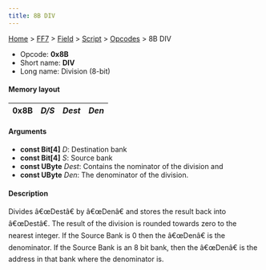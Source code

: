 ```yaml
---
title: 8B DIV
---
```


[Home](Main%20Page.md) > [FF7](FF7.md) > [Field](FF7/Field.md) > [Script](FF7/Field/Script.md) > [Opcodes](FF7/Field/Script/Opcodes.md) > 8B DIV

-   Opcode: **0x8B**
-   Short name: **DIV**
-   Long name: Division (8-bit)

#### Memory layout

| 0x8B | *D/S* | *Dest* | *Den* |
|------|-------|--------|-------|

#### Arguments

-   **const Bit\[4\]** *D*: Destination bank
-   **const Bit\[4\]** *S*: Source bank
-   **const UByte** *Dest*: Contains the nominator of the division and
-   **const UByte** *Den*: The denominator of the division.

#### Description

Divides â€œDestâ€ by â€œDenâ€ and stores the result back into
â€œDestâ€. The result of the division is rounded towards zero to the
nearest integer. If the Source Bank is 0 then the â€œDenâ€ is the
denominator. If the Source Bank is an 8 bit bank, then the â€œDenâ€ is
the address in that bank where the denominator is.
